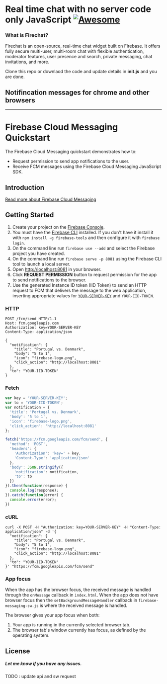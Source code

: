 # Real time chat with no server code only JavaScript [![Awesome](https://awesome.re/badge.svg)](https://awesome.re)
### What is Firechat?
Firechat is an open-source, real-time chat widget built on Firebase. It offers fully secure multi-user, multi-room chat with flexible authentication, moderator features, user presence and search, private messaging, chat invitations, and more.

Clone this repo or downlaod the code and update details in **init.js** and you are done.

## Notifincation messages for chrome and other browsers
-------------------------------------------------------

Firebase Cloud Messaging Quickstart
===================================

The Firebase Cloud Messaging quickstart demonstrates how to:
- Request permission to send app notifications to the user.
- Receive FCM messages using the Firebase Cloud Messaging JavaScript SDK.

Introduction
------------

[Read more about Firebase Cloud Messaging](https://firebase.google.com/docs/cloud-messaging/)

Getting Started
---------------

1. Create your project on the [Firebase Console](https://console.firebase.google.com).
1. You must have the [Firebase CLI](https://firebase.google.com/docs/cli/) installed. If you don't have it install it with `npm install -g firebase-tools` and then configure it with `firebase login`.
1. On the command line run `firebase use --add` and select the Firebase project you have created.
1. On the command line run `firebase serve -p 8081` using the Firebase CLI tool to launch a local server.
1. Open [http://localhost:8081](http://localhost:8081) in your browser.
4. Click **REQUEST PERMISSION** button to request permission for the app to send notifications to the browser.
5. Use the generated Instance ID token (IID Token) to send an HTTP request to FCM that delivers the message to the web application, inserting appropriate values for [`YOUR-SERVER-KEY`](https://console.firebase.google.com/project/_/settings/cloudmessaging) and `YOUR-IID-TOKEN`.

### HTTP
```
POST /fcm/send HTTP/1.1
Host: fcm.googleapis.com
Authorization: key=YOUR-SERVER-KEY
Content-Type: application/json

{
  "notification": {
    "title": "Portugal vs. Denmark",
    "body": "5 to 1",
    "icon": "firebase-logo.png",
    "click_action": "http://localhost:8081"
  },
  "to": "YOUR-IID-TOKEN"
}
```

### Fetch
```js
var key = 'YOUR-SERVER-KEY';
var to = 'YOUR-IID-TOKEN';
var notification = {
  'title': 'Portugal vs. Denmark',
  'body': '5 to 1',
  'icon': 'firebase-logo.png',
  'click_action': 'http://localhost:8081'
};

fetch('https://fcm.googleapis.com/fcm/send', {
  'method': 'POST',
  'headers': {
    'Authorization': 'key=' + key,
    'Content-Type': 'application/json'
  },
  'body': JSON.stringify({
    'notification': notification,
    'to': to
  })
}).then(function(response) {
  console.log(response);
}).catch(function(error) {
  console.error(error);
})
```

### cURL
```
curl -X POST -H "Authorization: key=YOUR-SERVER-KEY" -H "Content-Type: application/json" -d '{
  "notification": {
    "title": "Portugal vs. Denmark",
    "body": "5 to 1",
    "icon": "firebase-logo.png",
    "click_action": "http://localhost:8081"
  },
  "to": "YOUR-IID-TOKEN"
}' "https://fcm.googleapis.com/fcm/send"
```

### App focus
When the app has the browser focus, the received message is handled through
the `onMessage` callback in `index.html`. When the app does not have browser
focus then the `setBackgroundMessageHandler` callback in `firebase-messaging-sw.js`
is where the received message is handled.

The browser gives your app focus when both:

1. Your app is running in the currently selected browser tab.
2. The browser tab's window currently has focus, as defined by the operating system.


License
-------

##### Let me know if you have any issues.

TODO : update api and sw request


